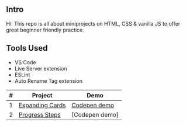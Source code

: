 ## Intro
Hi. This repo is all about miniprojects on HTML, CSS & vanilla JS to offer great beginner friendly practice.

## Tools Used
- VS Code
- Live Server extension
- ESLint
- Auto Rename Tag extension

| # | Project | Demo |
| ------ | ------ | ------ |
| 1 | [Expanding Cards](https://github.com/pkrc267/50-Projects/tree/master/Project-1) | [Codepen demo](https://codepen.io/pkrc267/full/bGqjROE) |
| 2 | [Progress Steps](https://github.com/pkrc267/50-Projects/tree/master/Project-2) | [Codepen demo] |
